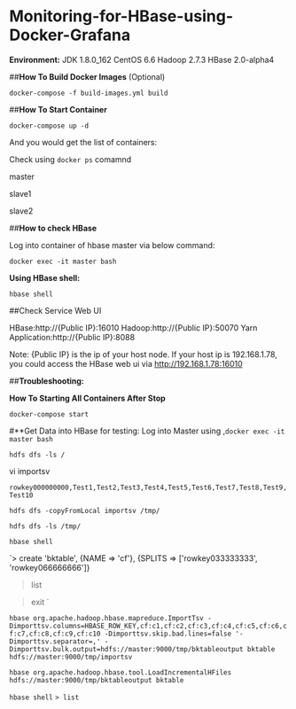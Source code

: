 # Monitoring-for-HBase-using-Docker-Grafana

**Environment:**
JDK 1.8.0_162
CentOS 6.6
Hadoop 2.7.3
HBase 2.0-alpha4



##**How To Build Docker Images** (Optional)

`docker-compose -f build-images.yml build`



##**How To Start Container**

`docker-compose up -d`

And you would get the list of containers:

Check using `docker ps` comamnd

master

slave1

slave2



##**How to check HBase**


Log into container of hbase master via below command:

`docker exec -it master bash`


**Using HBase shell:**

`hbase shell`


##Check Service Web UI

HBase:http://{Public IP}:16010
Hadoop:http://{Public IP}:50070
Yarn Application:http://{Public IP}:8088

Note: {Public IP} is the ip of your host node. If your host ip is 192.168.1.78, you could access the HBase web ui via http://192.168.1.78:16010


##******Troubleshooting:******


**How To Starting All Containers After Stop**

`docker-compose start`




#**Get Data into HBase for testing:
Log into Master using ,`docker exec -it master bash`

`hdfs dfs -ls /`

vi importsv

`rowkey000000000,Test1,Test2,Test3,Test4,Test5,Test6,Test7,Test8,Test9,Test10`

`hdfs dfs -copyFromLocal importsv /tmp/`

`hdfs dfs -ls /tmp/`
    

`hbase shell`
    

`> create 'bktable', {NAME => 'cf'},   {SPLITS => ['rowkey033333333', 'rowkey066666666']}
    
> list

> exit
`     

`hbase org.apache.hadoop.hbase.mapreduce.ImportTsv -Dimporttsv.columns=HBASE_ROW_KEY,cf:c1,cf:c2,cf:c3,cf:c4,cf:c5,cf:c6,cf:c7,cf:c8,cf:c9,cf:c10 -Dimporttsv.skip.bad.lines=false '-Dimporttsv.separator=,' -Dimporttsv.bulk.output=hdfs://master:9000/tmp/bktableoutput bktable hdfs://master:9000/tmp/importsv`


`hbase org.apache.hadoop.hbase.tool.LoadIncrementalHFiles hdfs://master:9000/tmp/bktableoutput bktable`

`hbase shell`
 `> list`
